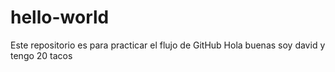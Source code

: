 # hello-world
Este repositorio es para practicar el flujo de GitHub
Hola buenas soy david y tengo 20 tacos
